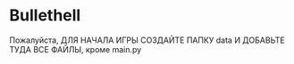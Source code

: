 # Bullethell
Пожалуйста, ДЛЯ НАЧАЛА ИГРЫ СОЗДАЙТЕ ПАПКУ data И ДОБАВЬТЕ ТУДА ВСЕ ФАЙЛЫ, кроме main.py
